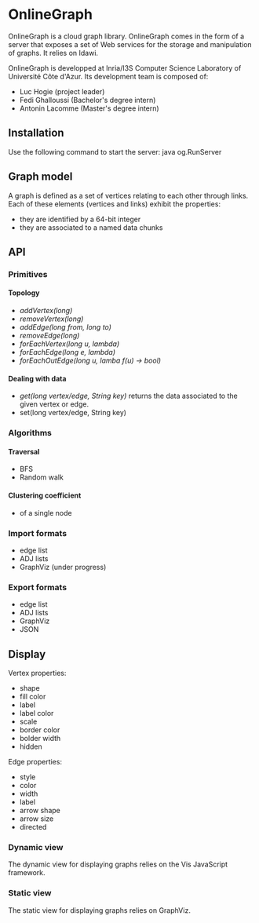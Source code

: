 # OnlineGraph

OnlineGraph is a cloud graph library. 
OnlineGraph comes in the form of a server that exposes a set of Web services for the storage and manipulation of graphs.
It relies on Idawi.

OnlineGraph is developped at Inria/I3S Computer Science Laboratory of Université Côte d'Azur. Its development team is composed of:
- Luc Hogie (project leader)
- Fedi Ghalloussi (Bachelor's degree intern)
- Antonin Lacomme (Master's degree intern)

## Installation
Use the following command to start the server: 
java og.RunServer


## Graph model
A graph is defined as a set of vertices relating to each other through links. Each of these elements (vertices and links) exhibit the properties:
- they are identified by a 64-bit integer
- they are associated to a named data chunks

## API
### Primitives
#### Topology
- *addVertex(long)*
- *removeVertex(long)*
- *addEdge(long from, long to)*
- *removeEdge(long)*
- *forEachVertex(long u, lambda)*
- *forEachEdge(long e, lambda)*
- *forEachOutEdge(long u, lamba f(u) -> bool)*

#### Dealing with data
- *get(long vertex/edge, String key)* returns the data associated to the given vertex or edge.
- set(long vertex/edge, String key)

### Algorithms
#### Traversal
- BFS
- Random walk

#### Clustering coefficient
- of a single node

### Import formats
- edge list
- ADJ lists
- GraphViz (under progress)

### Export formats
- edge list
- ADJ lists
- GraphViz
- JSON

## Display

Vertex properties:
- shape
- fill color
- label
- label color
- scale
- border color
- bolder width
- hidden

Edge properties:
- style
- color
- width
- label
- arrow shape
- arrow size
- directed

### Dynamic view
The dynamic view for displaying graphs relies on the Vis JavaScript framework.

### Static view
The static view for displaying graphs relies on GraphViz.
